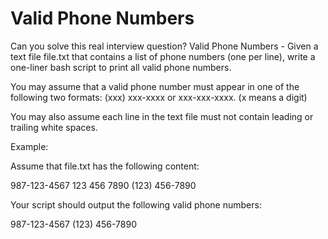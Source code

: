 # Valid Phone Numbers

Can you solve this real interview question? Valid Phone Numbers - Given a text file file.txt that contains a list of phone numbers (one per line), write a one-liner bash script to print all valid phone numbers.

You may assume that a valid phone number must appear in one of the following two formats: (xxx) xxx-xxxx or xxx-xxx-xxxx. (x means a digit)

You may also assume each line in the text file must not contain leading or trailing white spaces.

Example:

Assume that file.txt has the following content:


987-123-4567
123 456 7890
(123) 456-7890


Your script should output the following valid phone numbers:


987-123-4567
(123) 456-7890